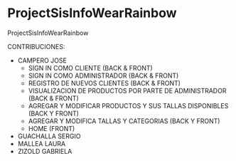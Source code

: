 # ProjectSisInfoWearRainbow
ProjectSisInfoWearRainbow


CONTRIBUCIONES:
- CAMPERO JOSE
  - SIGN IN COMO CLIENTE (BACK & FRONT)
  - SIGN IN COMO ADMINISTRADOR (BACK & FRONT)
  - REGISTRO DE NUEVOS CLIENTES (BACK & FRONT)
  - VISUALIZACION DE PRODUCTOS POR PARTE DE ADMINISTRADOR (BACK & FRONT)
  - AGREGAR Y MODIFICAR PRODUCTOS Y SUS TALLAS DISPONIBLES (BACK Y FRONT)
  - AGREGAR Y MODIFICA TALLAS Y CATEGORIAS (BACK Y FRONT)
  - HOME (FRONT)
- GUACHALLA SERGIO
- MALLEA LAURA
- ZIZOLD GABRIELA
